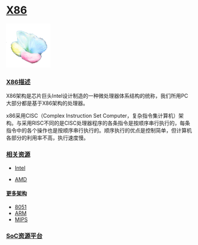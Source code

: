 ﻿# [X86](https://github.com/sochub/X86)

[![sites](SoC/SoC.png)](http://www.qitas.cn) 

### [X86描述](https://github.com/sochub/X86/wiki) 

X86架构是芯片巨头Intel设计制造的一种微处理器体系结构的统称，我们所用PC大部分都是基于X86架构的处理器。

x86采用CISC（Complex Instruction Set Computer，复杂指令集计算机）架构。与采用RISC不同的是CISC处理器程序的各条指令是按顺序串行执行的，每条指令中的各个操作也是按顺序串行执行的。顺序执行的优点是控制简单，但计算机各部分的利用率不高，执行速度慢。

### [相关资源](https://github.com/sochub/X86) 

* [Intel](https://github.com/sochub/intel)

* [AMD](https://github.com/sochub/AMD)


#### [更多架构](https://github.com/sochub)

* [8051](https://github.com/sochub/8051)
* [ARM](https://github.com/sochub/ARM)
* [MIPS](https://github.com/sochub/MIPS)

###  [SoC资源平台](https://github.com/sochub)